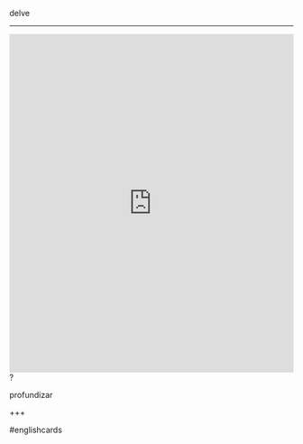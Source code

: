 delve
___
<iframe src="https://youglish.com/pronounce/delve/english" style="width:100%; height:600px;" frameborder="0"></iframe>
?

profundizar
<!--SR:!2025-04-07,3,250-->
+++

#englishcards